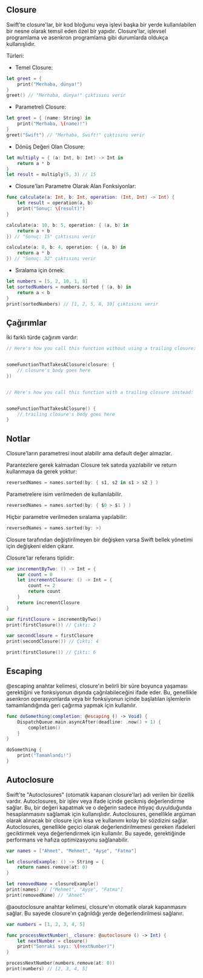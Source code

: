 ## Closure

Swift'te closure'lar, bir kod bloğunu veya işlevi başka bir yerde kullanılabilen bir nesne olarak temsil eden özel bir yapıdır. Closure'lar, işlevsel programlama ve asenkron programlama gibi durumlarda oldukça kullanışlıdır. 

Türleri:

- Temel Closure:

```swift
let greet = {
    print("Merhaba, dünya!")
}
greet() // "Merhaba, dünya!" çıktısını verir
```

- Parametreli Closure:

```swift
let greet = { (name: String) in
    print("Merhaba, \(name)!")
}
greet("Swift") // "Merhaba, Swift!" çıktısını verir
```

- Dönüş Değeri Olan Closure:

```swift
let multiply = { (a: Int, b: Int) -> Int in
    return a * b
}
let result = multiply(5, 3) // 15
```

- Closure'ları Parametre Olarak Alan Fonksiyonlar:

```swift
func calculate(a: Int, b: Int, operation: (Int, Int) -> Int) {
    let result = operation(a, b)
    print("Sonuç: \(result)")
}

calculate(a: 10, b: 5, operation: { (a, b) in
    return a + b
}) // "Sonuç: 15" çıktısını verir

calculate(a: 8, b: 4, operation: { (a, b) in
    return a * b
}) // "Sonuç: 32" çıktısını verir
```

- Sıralama için örnek:

```swift
let numbers = [5, 2, 10, 1, 8]
let sortedNumbers = numbers.sorted { (a, b) in
    return a < b
}
print(sortedNumbers) // [1, 2, 5, 8, 10] çıktısını verir
```

## Çağırımlar

İki farklı türde çağırım vardır:

```swift
// Here's how you call this function without using a trailing closure:


someFunctionThatTakesAClosure(closure: {
    // closure's body goes here
})


// Here's how you call this function with a trailing closure instead:


someFunctionThatTakesAClosure() {
    // trailing closure's body goes here
}
```

## Notlar 

Closure'ların parametresi inout alabilir ama default değer almazlar.

Parantezlere gerek kalmadan Closure tek satırda yazılabilir ve return kullanmaya da gerek yoktur:

```swift
reversedNames = names.sorted(by: { s1, s2 in s1 > s2 } )
```

Parametrelere isim verilmeden de kullanılabilir.

```swift
reversedNames = names.sorted(by: { $0 > $1 } )
```

Hiçbir parametre verilmeden sıralama yapılabilir:

```swift
reversedNames = names.sorted(by: >)
```

Closure tarafından değiştirilmeyen bir değişken varsa Swift bellek yönetimi için değişkeni elden çıkarır.

Closure'lar referans tiplidir:

```swift
var incrementByTwo: () -> Int = {
    var count = 0
    let incrementClosure: () -> Int = {
        count += 2
        return count
    }
    return incrementClosure
}

var firstClosure = incrementByTwo()
print(firstClosure()) // Çıktı: 2

var secondClosure = firstClosure
print(secondClosure()) // Çıktı: 4

print(firstClosure()) // Çıktı: 6
```

## Escaping

@escaping anahtar kelimesi, closure'ın belirli bir süre boyunca yaşaması gerektiğini ve fonksiyonun dışında çağrılabileceğini ifade eder. Bu, genellikle asenkron operasyonlarda veya bir fonksiyonun içinde başlatılan işlemlerin tamamlandığında geri çağırma yapmak için kullanılır.

```swift
func doSomething(completion: @escaping () -> Void) {
    DispatchQueue.main.asyncAfter(deadline: .now() + 1) {
        completion()
    }
}

doSomething {
    print("Tamamlandı!")
}
```


## Autoclosure

Swift'te "Autoclosures" (otomatik kapanan closure'lar) adı verilen bir özellik vardır. Autoclosures, bir işlev veya ifade içinde gecikmiş değerlendirme sağlar. Bu, bir değeri kapatmak ve o değerin sadece ihtiyaç duyulduğunda hesaplanmasını sağlamak için kullanışlıdır. Autoclosures, genellikle argüman olarak alınacak bir closure için kısa ve kullanımı kolay bir sözdizini sağlar. Autoclosures, genellikle geçici olarak değerlendirilmemesi gereken ifadeleri geciktirmek veya değerlendirmek için kullanılır. Bu sayede, gerektiğinde performans ve hafıza optimizasyonu sağlanabilir.

```swift
var names = ["Ahmet", "Mehmet", "Ayşe", "Fatma"]

let closureExample: () -> String = {
    return names.remove(at: 0)
}

let removedName = closureExample()
print(names) // ["Mehmet", "Ayşe", "Fatma"]
print(removedName) // "Ahmet"
```

@aoutoclosure anahtar kelimesi, closure'ın otomatik olarak kapanmasını sağlar. Bu sayede closure'ın çağrıldığı yerde değerlendirilmesi sağlanır.

```swift
var numbers = [1, 2, 3, 4, 5]

func processNextNumber(_ closure: @autoclosure () -> Int) {
    let nextNumber = closure()
    print("Sonraki sayı: \(nextNumber)")
}

processNextNumber(numbers.remove(at: 0))
print(numbers) // [2, 3, 4, 5]
```

